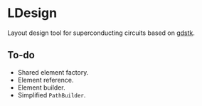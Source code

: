 # LDesign

Layout design tool for superconducting circuits based on [gdstk](https://github.com/heitzmann/gdstk).

## To-do
* Shared element factory.
* Element reference.
* Element builder.
* Simplified `PathBuilder`.